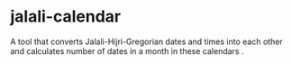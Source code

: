 jalali-calendar
===============

A tool that converts Jalali-Hijri-Gregorian dates and times into each other and calculates number of dates in a month in these calendars .
